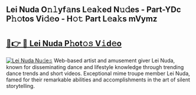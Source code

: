 ## Lei Nuda O𝚗𝚕yf𝚊ns L𝚎a𝚔ed N𝚞𝚍es - Part-YDc P𝚑𝚘tos Vi𝚍𝚎o - H𝚘𝚝 Part L𝚎a𝚔s mVymz

# <h2><a href="http://kfey3c.oniu.top/?m=Lei+Nuda">🔗👉 🔴 Lei Nuda P𝚑ot𝚘𝚜 V𝚒d𝚎o</a></h2>

[![Lei Nuda Nu𝚍e𝚜](https://i.imgur.com/0qMVB7G.gif)](http://kfey3c.oniu.top/?m=Lei+Nuda)
Web-based artist and amusement giver Lei Nuda, known for disseminating dance and lifestyle knowledge through trending dance trends and short videos. Exceptional mime troupe member Lei Nuda, famed for their remarkable abilities and accomplishments in the art of silent storytelling.  
